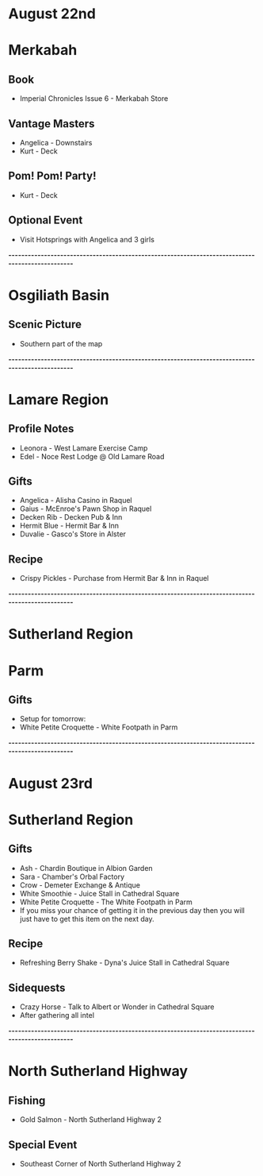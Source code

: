 # August 22nd
# Merkabah
## Book
- Imperial Chronicles Issue 6 - Merkabah Store
## Vantage Masters
- Angelica - Downstairs
- Kurt - Deck
## Pom! Pom! Party!
- Kurt - Deck
## Optional Event
- Visit Hotsprings with Angelica and 3 girls

**------------------------------------------------------------------------------------------------**

# Osgiliath Basin
## Scenic Picture
- Southern part of the map

**------------------------------------------------------------------------------------------------**

# Lamare Region
## Profile Notes
- Leonora - West Lamare Exercise Camp
- Edel - Noce Rest Lodge @ Old Lamare Road
## Gifts
- Angelica - Alisha Casino in Raquel
- Gaius - McEnroe's Pawn Shop in Raquel
 - Decken Rib - Decken Pub & Inn
 - Hermit Blue - Hermit Bar & Inn
- Duvalie - Gasco's Store in Alster
## Recipe
- Crispy Pickles - Purchase from Hermit Bar & Inn in Raquel

**------------------------------------------------------------------------------------------------**

# Sutherland Region
# Parm
## Gifts
- Setup for tomorrow:
 - White Petite Croquette - White Footpath in Parm

**------------------------------------------------------------------------------------------------**

# August 23rd
# Sutherland Region
## Gifts
- Ash - Chardin Boutique in Albion Garden
- Sara - Chamber's Orbal Factory
- Crow - Demeter Exchange & Antique
 - White Smoothie - Juice Stall in Cathedral Square
 - White Petite Croquette - The White Footpath in Parm
  - If you miss your chance of getting it in the previous day then you will just have to get this item on the next day.
## Recipe
- Refreshing Berry Shake - Dyna's Juice Stall in Cathedral Square
## Sidequests
- Crazy Horse - Talk to Albert or Wonder in Cathedral Square
 - After gathering all intel

**------------------------------------------------------------------------------------------------**

# North Sutherland Highway
## Fishing
- Gold Salmon - North Sutherland Highway 2
## Special Event
- Southeast Corner of North Sutherland Highway 2